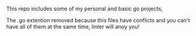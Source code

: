 This repo includes some of my personal and basic go projects, 

The .go extention removed because this files have conflicts and you can't have all of them at the same time, linter will anoy you!

